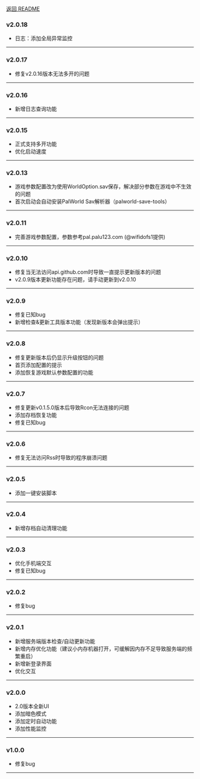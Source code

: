 [返回 README](./README.md)
### v2.0.18

- 日志：添加全局异常监控
---
### v2.0.17

- 修复v2.0.16版本无法多开的问题
---
### v2.0.16

- 新增日志查询功能
---
### v2.0.15

- 正式支持多开功能
- 优化启动速度
---
### v2.0.13

- 游戏参数配置改为使用WorldOption.sav保存，解决部分参数在游戏中不生效的问题
- 首次启动会自动安装PalWorld Sav解析器（palworld-save-tools）
---
### v2.0.11

- 完善游戏参数配置，参数参考pal.palu123.com (@wifidofs1提供)
---
### v2.0.10

- 修复当无法访问api.github.com时导致一直提示更新版本的问题
- v2.0.9版本更新功能存在问题，请手动更新到v2.0.10
---
### v2.0.9

- 修复已知bug
- 新增检查&更新工具版本功能（发现新版本会弹出提示）
---
### v2.0.8

- 修复更新版本后仍显示升级按钮的问题
- 首页添加配置的提示
- 添加恢复游戏默认参数配置的功能
---
### v2.0.7

- 修复更新v0.1.5.0版本后导致Rcon无法连接的问题
- 添加存档恢复功能
- 修复已知bug
---
### v2.0.6

- 修复无法访问Rss时导致的程序崩溃问题
---
### v2.0.5

- 添加一键安装脚本
---
### v2.0.4

- 新增存档自动清理功能
---
### v2.0.3

- 优化手机端交互
- 修复已知bug
---
### v2.0.2

- 修复bug
---
### v2.0.1

- 新增服务端版本检查/自动更新功能
- 新增内存优化功能（建议小内存机器打开，可缓解因内存不足导致服务端的频繁重启）
- 新增新登录界面
- 优化交互
---
### v2.0.0

- 2.0版本全新UI
- 添加暗色模式
- 添加定时自动功能
- 添加性能监控
---
### v1.0.0

- 修复bug
---
